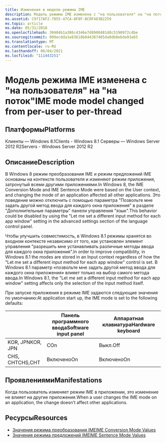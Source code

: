 ```yaml
---
title: Изменения в модели режима IME
description: Модель режима IME изменена с "на пользователя" на "на поток"
ms.assetid: C9717AF2-7055-47CA-8F8F-BC0F483B2259
ms.topic: article
ms.date: 05/31/2018
ms.openlocfilehash: 30404b1a386c4346e7d8900481d8c5198972cdbe
ms.sourcegitcommit: 099ecdda1e83618b844387405da0db0ebda93a65
ms.translationtype: MT
ms.contentlocale: ru-RU
ms.lasthandoff: 06/04/2021
ms.locfileid: "111443251"
---
```

# <a name="ime-mode-model-changed-from-per-user-to-per-thread"></a><span data-ttu-id="359ec-103">Модель режима IME изменена с "на пользователя" на "на поток"</span><span class="sxs-lookup"><span data-stu-id="359ec-103">IME mode model changed from per-user to per-thread</span></span>

## <a name="platforms"></a><span data-ttu-id="359ec-104">Платформы</span><span class="sxs-lookup"><span data-stu-id="359ec-104">Platforms</span></span>

<dl> <span data-ttu-id="359ec-105">Клиенты — Windows 8.1</span><span class="sxs-lookup"><span data-stu-id="359ec-105">Clients - Windows 8.1</span></span>  
<span data-ttu-id="359ec-106">Серверы — Windows Server 2012 R2</span><span class="sxs-lookup"><span data-stu-id="359ec-106">Servers - Windows Server 2012 R2</span></span>  
</dl>

## <a name="description"></a><span data-ttu-id="359ec-107">Описание</span><span class="sxs-lookup"><span data-stu-id="359ec-107">Description</span></span>

<span data-ttu-id="359ec-108">В Windows 8 режим преобразования IME и режим предложений IME основаны на контексте пользователя и изменяют режим приложения, затронутый всеми другими приложениями.</span><span class="sxs-lookup"><span data-stu-id="359ec-108">In Windows 8, the IME Conversion Mode and IME Sentence Mode were based on the User context, and changing the mode of an application affected all other applications.</span></span> <span data-ttu-id="359ec-109">Это поведение можно отключить с помощью параметра "Позвольте мне задать другой метод ввода для каждого окна приложения" в разделе "Дополнительные параметры" панели управления "язык".</span><span class="sxs-lookup"><span data-stu-id="359ec-109">This behavior could be disabled by using the "Let me set a different input method for each app window" setting in the advanced settings section of the language control panel.</span></span>

<span data-ttu-id="359ec-110">Чтобы улучшить совместимость, в Windows 8.1 режимы хранятся во входном контексте независимо от того, как установлен элемент управления "разрешить мне устанавливать различные методы ввода для каждого окна приложения".</span><span class="sxs-lookup"><span data-stu-id="359ec-110">In order to improve compatibility, in Windows 8.1 the modes are stored in an Input context regardless of how the "Let me set a different input method for each app window" control is set.</span></span> <span data-ttu-id="359ec-111">В Windows 8.1 параметр «позвольте мне задать другой метод ввода для каждого окна приложения» влияет только на выбор самого метода ввода.</span><span class="sxs-lookup"><span data-stu-id="359ec-111">In Windows 8.1, the "Let me set a different input method for each app window" setting affects only the selection of the input method itself.</span></span>

<span data-ttu-id="359ec-112">При запуске приложения в режиме IME задаются следующие значения по умолчанию:</span><span class="sxs-lookup"><span data-stu-id="359ec-112">At application start up, the IME mode is set to the following defaults:</span></span>



| &nbsp;   | <span data-ttu-id="359ec-113">Панель программного ввода</span><span class="sxs-lookup"><span data-stu-id="359ec-113">Software input panel</span></span> | <span data-ttu-id="359ec-114">Аппаратная клавиатура</span><span class="sxs-lookup"><span data-stu-id="359ec-114">Hardware keyboard</span></span> |
|----------|----------------------|-------------------|
| <span data-ttu-id="359ec-115">KOR, JPN</span><span class="sxs-lookup"><span data-stu-id="359ec-115">KOR, JPN</span></span> | <span data-ttu-id="359ec-116">С</span><span class="sxs-lookup"><span data-stu-id="359ec-116">On</span></span>                   | <span data-ttu-id="359ec-117">Выкл.</span><span class="sxs-lookup"><span data-stu-id="359ec-117">Off</span></span>               |
| <span data-ttu-id="359ec-118">CHS, CHT</span><span class="sxs-lookup"><span data-stu-id="359ec-118">CHS,CHT</span></span>  | <span data-ttu-id="359ec-119">Включено</span><span class="sxs-lookup"><span data-stu-id="359ec-119">On</span></span>                   | <span data-ttu-id="359ec-120">Включено</span><span class="sxs-lookup"><span data-stu-id="359ec-120">On</span></span>                |



 

## <a name="manifestations"></a><span data-ttu-id="359ec-121">Проявлениями</span><span class="sxs-lookup"><span data-stu-id="359ec-121">Manifestations</span></span>

<span data-ttu-id="359ec-122">Когда пользователь изменяет режим IME в приложении, это изменение не влияет на другие приложения.</span><span class="sxs-lookup"><span data-stu-id="359ec-122">When a user changes the IME mode on an application, the change doesn’t affect other applications.</span></span>

## <a name="resources"></a><span data-ttu-id="359ec-123">Ресурсы</span><span class="sxs-lookup"><span data-stu-id="359ec-123">Resources</span></span>

-   [<span data-ttu-id="359ec-124">Значения режима преобразования IME</span><span class="sxs-lookup"><span data-stu-id="359ec-124">IME Conversion Mode Values</span></span>](../intl/ime-conversion-mode-values.md)
-   [<span data-ttu-id="359ec-125">Значения режима предложений IME</span><span class="sxs-lookup"><span data-stu-id="359ec-125">IME Sentence Mode Values</span></span>](../intl/ime-sentence-mode-values.md)

 

 